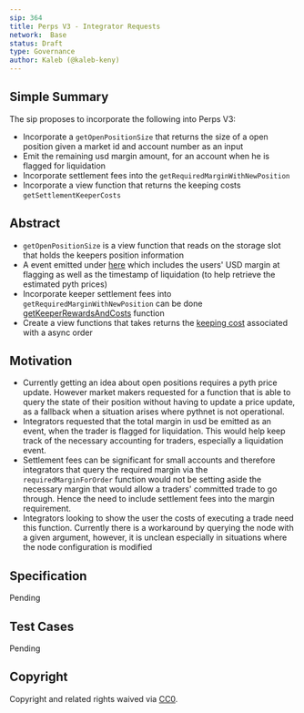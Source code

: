 ```yaml
---
sip: 364
title: Perps V3 - Integrator Requests
network:  Base
status: Draft
type: Governance
author: Kaleb (@kaleb-keny)
---
```


## Simple Summary

The sip proposes to incorporate the following into Perps V3:
- Incorporate a `getOpenPositionSize` that returns the size of a open position given a market id and account number as an input
- Emit the remaining usd margin amount, for an account when he is flagged for liquidation  
- Incorporate settlement fees into the `getRequiredMarginWithNewPosition` 
- Incorporate a view function that returns the  keeping costs `getSettlementKeeperCosts`

## Abstract

<!--A short (~200 word) description of the proposed change, the abstract should clearly describe the proposed change. This is what *will* be done if the SIP is implemented, not *why* it should be done or *how* it will be done. If the SIP proposes deploying a new contract, write, "we propose to deploy a new contract that will do x".-->

- `getOpenPositionSize` is a view function that reads on the storage slot that holds the keepers position information
- A event emitted under [here](https://github.com/Synthetixio/synthetix-v3/blob/main/markets/perps-market/contracts/modules/LiquidationModule.sol#L55) which includes the users' USD margin at flagging as well as the timestamp of liquidation (to help retrieve the estimated pyth prices)
- Incorporate keeper settlement fees into `getRequiredMarginWithNewPosition` can be done [getKeeperRewardsAndCosts](https://github.com/Synthetixio/synthetix-v3/blob/main/markets/perps-market/contracts/storage/AsyncOrder.sol#L560) function
- Create a view functions that takes returns the [keeping cost](https://github.com/Synthetixio/synthetix-v3/blob/main/markets/perps-market/contracts/storage/KeeperCosts.sol#L41) associated with a async order 

## Motivation

- Currently getting an idea about open positions requires a pyth price update. However market makers requested for a function that is able to query the state of their position without having to update a price update, as a fallback when a situation arises where pythnet is not operational.
- Integrators requested that the total margin in usd be emitted as an event, when the trader is flagged for liquidation. This would help keep track of the necessary accounting for traders, especially a liquidation event.
- Settlement fees can be significant for small accounts and therefore integrators that query the required margin via the `requiredMarginForOrder` function would not be setting aside the necessary margin that would allow a traders' committed trade to go through. Hence the need to include settlement fees into the margin requirement.
- Integrators looking to show the user the costs of executing a trade need this function. Currently there is a workaround by querying the node with a given argument, however, it is unclean especially in situations where the node configuration is modified 

## Specification

Pending

## Test Cases

Pending



## Copyright

Copyright and related rights waived via [CC0](https://creativecommons.org/publicdomain/zero/1.0/).
